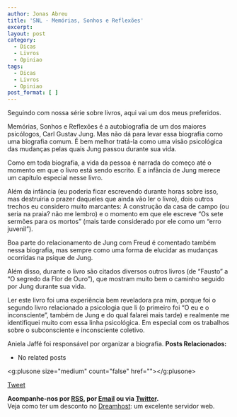 ```yaml
---
author: Jonas Abreu
title: 'SNL - Memórias, Sonhos e Reflexões'
excerpt:
layout: post
category:
  - Dicas
  - Livros
  - Opiniao
tags:
  - Dicas
  - Livros
  - Opiniao
post_format: [ ]
---
```

Seguindo com nossa série sobre livros, aqui vai um dos meus preferidos.

Memórias, Sonhos e Reflexões é a autobiografia de um dos maiores psicólogos, Carl Gustav Jung. Mas não dá para levar essa biografia como uma biografia comum. É bem melhor tratá-la como uma visão psicológica das mudanças pelas quais Jung passou durante sua vida.

Como em toda biografia, a vida da pessoa é narrada do começo até o momento em que o livro está sendo escrito. E a infância de Jung merece um capítulo especial nesse livro.

Além da infância (eu poderia ficar escrevendo durante horas sobre isso, mas destruiria o prazer daqueles que ainda vão ler o livro), dois outros trechos eu considero muito marcantes: A construção da casa de campo (ou seria na praia? não me lembro) e o momento em que ele escreve “Os sete sermões para os mortos” (mais tarde considerado por ele como um “erro juvenil”).

Boa parte do relacionamento de Jung com Freud é comentado também nessa biografia, mas sempre como uma forma de elucidar as mudanças ocorridas na psique de Jung.

Além disso, durante o livro são citados diversos outros livros (de “Fausto” a “O segredo da Flor de Ouro”), que mostram muito bem o caminho seguido por Jung durante sua vida.

Ler este livro foi uma experiência bem reveladora pra mim, porque foi o segundo livro relacionado a psicologia que li (o primeiro foi “O eu e o inconsciente”, também de Jung e do qual falarei mais tarde) e realmente me identifiquei muito com essa linha psicológica. Em especial com os trabalhos sobre o subconsciente e inconsciente coletivo.

Aniela Jaffé foi responsável por organizar a biografia. 
**Posts Relacionados:** 
*   No related posts

<g:plusone size="medium" count="false" href=""></g:plusone> 

[Tweet][1] 





**Acompanhe-nos por [ RSS][2], por [Email][3] ou via [Twitter][4].**  
Veja como ter um desconto no [Dreamhost][5]: um excelente servidor web.

 [1]: https://twitter.com/share
 [2]: http://feeds.feedburner.com/VidaGeek
 [3]: http://feedburner.google.com/fb/a/mailverify?uri=VidaGeek&loc=pt_BR
 [4]: http://twitter.com/blogvidageek
 [5]: http://vidageek.net/dreamhost/